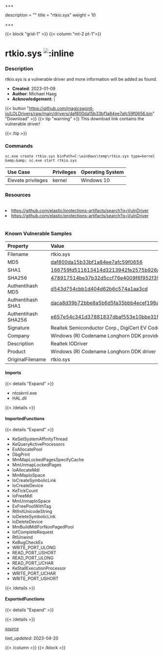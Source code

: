 +++

description = ""
title = "rtkio.sys"
weight = 10

+++


{{< block "grid-1" >}}
{{< column "mt-2 pt-1">}}


# rtkio.sys ![:inline](/images/twitter_verified.png) 


### Description

rtkio.sys is a vulnerable driver and more information will be added as found.

- **Created**: 2023-01-09
- **Author**: Michael Haag
- **Acknowledgement**:  | [](https://twitter.com/)

{{< button "https://github.com/magicsword-io/LOLDrivers/raw/main/drivers/daf800da15b33bf1a84ee7afc59f0656.bin" "Download" >}}
{{< tip "warning" >}}
This download link contains the vulnerable driver!

{{< /tip >}}

### Commands

```
sc.exe create rtkio.sys binPath=C:\windows\temp\rtkio.sys type=kernel &amp;&amp; sc.exe start rtkio.sys
```

| Use Case | Privileges | Operating System | 
|:---- | ---- | ---- |
| Elevate privileges | kernel | Windows 10 |

### Resources
<br>
<li><a href=" https://github.com/elastic/protections-artifacts/search?q=VulnDriver"> https://github.com/elastic/protections-artifacts/search?q=VulnDriver</a></li>
<li><a href="https://github.com/elastic/protections-artifacts/search?q=VulnDriver">https://github.com/elastic/protections-artifacts/search?q=VulnDriver</a></li>
<br>

### Known Vulnerable Samples

| Property           | Value |
|:-------------------|:------|
| Filename           | rtkio.sys |
| MD5                | [daf800da15b33bf1a84ee7afc59f0656](https://www.virustotal.com/gui/file/daf800da15b33bf1a84ee7afc59f0656) |
| SHA1               | [166759fd511613414d3213942fe2575b926a6226](https://www.virustotal.com/gui/file/166759fd511613414d3213942fe2575b926a6226) |
| SHA256             | [478917514be37b32d5ccf76e4009f6f952f39f5553953544f1b0688befd95e82](https://www.virustotal.com/gui/file/478917514be37b32d5ccf76e4009f6f952f39f5553953544f1b0688befd95e82) |
| Authentihash MD5   | [d543d754cbb1d404d62b6c574a1aa3cd](https://www.virustotal.com/gui/search/authentihash%253Ad543d754cbb1d404d62b6c574a1aa3cd) |
| Authentihash SHA1  | [daca8d39b72bbe8a5b6d5fa35bbb4ecef198a359](https://www.virustotal.com/gui/search/authentihash%253Adaca8d39b72bbe8a5b6d5fa35bbb4ecef198a359) |
| Authentihash SHA256| [e657e54c341d37881837dbaf553e10bbe31ff2d6ccf9ca939ca5433ec464a73b](https://www.virustotal.com/gui/search/authentihash%253Ae657e54c341d37881837dbaf553e10bbe31ff2d6ccf9ca939ca5433ec464a73b) |
| Signature         | Realtek Semiconductor Corp., DigiCert EV Code Signing CA, DigiCert   |
| Company           | Windows (R) Codename Longhorn DDK provider |
| Description       | Realtek IODriver |
| Product           | Windows (R) Codename Longhorn DDK driver |
| OriginalFilename  | rtkio.sys |


#### Imports
{{< details "Expand" >}}
* ntoskrnl.exe
* HAL.dll

{{< /details >}}
#### ImportedFunctions
{{< details "Expand" >}}
* KeSetSystemAffinityThread
* KeQueryActiveProcessors
* ExAllocatePool
* DbgPrint
* MmMapLockedPagesSpecifyCache
* MmUnmapLockedPages
* IoAllocateMdl
* MmMapIoSpace
* IoCreateSymbolicLink
* IoCreateDevice
* KeTickCount
* IoFreeMdl
* MmUnmapIoSpace
* ExFreePoolWithTag
* RtlInitUnicodeString
* IoDeleteSymbolicLink
* IoDeleteDevice
* MmBuildMdlForNonPagedPool
* IofCompleteRequest
* RtlUnwind
* KeBugCheckEx
* WRITE_PORT_ULONG
* READ_PORT_USHORT
* READ_PORT_ULONG
* READ_PORT_UCHAR
* KeStallExecutionProcessor
* WRITE_PORT_UCHAR
* WRITE_PORT_USHORT

{{< /details >}}
#### ExportedFunctions
{{< details "Expand" >}}

{{< /details >}}


[*source*](https://github.com/magicsword-io/LOLDrivers/tree/main/yaml/rtkio.yaml)

*last_updated:* 2023-04-20








{{< /column >}}
{{< /block >}}

